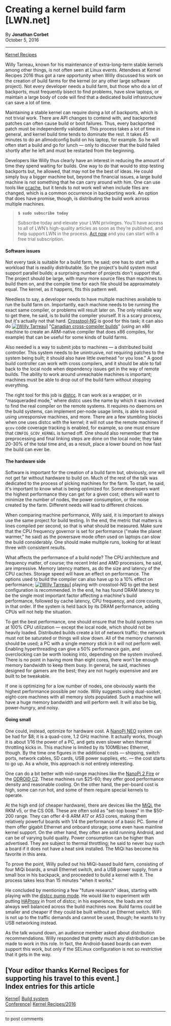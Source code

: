 # Creating a kernel build farm [LWN.net]

By **Jonathan Corbet**  
October 5, 2016 

* * *

[Kernel Recipes](/Archives/ConferenceByYear/#2016-Kernel_Recipes)

Willy Tarreau, known for his maintenance of extra-long-term stable kernels among other things, is not often seen at Linux events. Attendees at Kernel Recipes 2016 thus got a rare opportunity when Willy discussed his work on the creation of build farms for the kernel (or any other large software project). Not every developer needs a build farm, but those who do a lot of backports, must frequently bisect to find problems, have slow laptops, or maintain a large body of code will find that a dedicated build infrastructure can save a lot of time. 

Maintaining a stable kernel can require doing a lot of backports, which is not trivial work. There are API changes to contend with, and backported patches can often cause build or boot failures. Thus, every backported patch must be independently validated. This process takes a lot of time in general, and kernel build time tends to dominate the rest. It takes 45 minutes to do an allmodconfig build on his laptop, for example. So he will often start a build and go for lunch — only to discover that the build failed shortly after he left and must be restarted from the beginning. 

Developers like Willy thus clearly have an interest in reducing the amount of time they spend waiting for builds. One way to do that would to stop testing backports but, he allowed, that may not be the best of ideas. He could simply buy a bigger machine but, beyond the financial issues, a large build machine is not something that he can carry around with him. One can use tools like [ccache](https://ccache.samba.org/), but it tends to not work well when include files are changed, which is a common occurrence in backporting work. An option that does have promise, though, is distributing the build work across multiple machines. 

> **`$ sudo subscribe today`**
> 
> Subscribe today and elevate your LWN privileges. You’ll have access to all of LWN’s high-quality articles as soon as they’re published, and help support LWN in the process. [Act now](https://lwn.net/Promo/nst-sudo/claim) and you can start with a free trial subscription. 

#### Software issues

Not every task is suitable for a build farm, he said; one has to start with a workload that is readily distributable. So the project's build system must support parallel builds; a surprising number of projects don't support that. The project should be large, with many more source files than machines to build them on, and the compile time for each file should be approximately equal. The kernel, as it happens, fits this pattern well. 

Needless to say, a developer needs to have multiple machines available to run the build farm on. Importantly, each machine needs to be running the exact same compiler, or problems will result later on. The only reliable way to get there, he said, is to build the compiler yourself. It is a scary process, but it's actually not that hard. [Crosstool-NG](http://crosstool-ng.org/) is good for this task; it can also do [![\[Willy Tarreau\]](https://static.lwn.net/images/conf/2016/recipes/WillyTarreau2-sm.jpg)](/Articles/702380/) "[Canadian cross-compiler builds](https://en.wikipedia.org/wiki/Cross_compiler#Canadian_Cross)" (using an x86 machine to create an ARM-native compiler that does x86 compiles, for example) that can be useful for some kinds of build farms. 

Also needed is a way to submit jobs to machines — a distributed build controller. This system needs to be unintrusive, not requiring patches to the system being built; it should also have little overhead "or you lose." A good build controller can work with cross compilers, and it should be able to fall back to the local node when dependency issues get in the way of remote builds. The ability to work around unreachable machines is important; machines must be able to drop out of the build farm without stopping everything. 

The right tool for this job is [distcc](https://github.com/distcc). It can work as a wrapper, or in "masqueraded mode," where distcc uses the name by which it was invoked to find the real compiler on the remote systems. It requires no daemons on the build systems, can implement per-node usage limits, is able to avoid using unresponsive machines, and more. There are a few stumbling blocks when one uses distcc with the kernel; it will not use the remote machines if `gcov` code coverage tracking is enabled, for example, so one must ensure that `CONFIG_GCOV_KERNEL` is turned off. One should also remember that the preprocessing and final linking steps are done on the local node; they take 20-30% of the total time and, as a result, place a lower bound on how fast the build can ever be. 

#### The hardware side

Software is important for the creation of a build farm but, obviously, one will not get far without hardware to build on. Much of the rest of the talk was dedicated to the process of picking machines for the farm. To start, he said, it's important to know what is being optimized for. Some developers want the highest performance they can get for a given cost; others will want to minimize the number of nodes, the power consumption, or the noise created by the farm. Different needs will lead to different choices. 

When comparing machine performance, Willy said, it is important to always use the same project for build testing. In the end, the metric that matters is lines compiled per second, so that is what should be measured. Make sure that the CPU frequency governor is set for performance ("make the planet warmer," he said) as the powersave mode often used on laptops can slow the build considerably. One should make multiple runs, looking for at least three with consistent results. 

What affects the performance of a build node? The CPU architecture and frequency matter, of course; the recent Intel and AMD processors, he said, are impressive. Memory latency matters, as do the size and latency of the CPU caches. Storage speed will have an effect on performance. The options used to build the compiler can also have up to a 10% effect on performance; [![\[Willy Tarreau\]](https://static.lwn.net/images/conf/2016/recipes/WillyTarreau-sm.jpg)](/Articles/702381/) playing with crosstool-NG to get the best configuration is recommended. In the end, he has found DRAM latency to be the single most important factor affecting a machine's build performance, followed by cache latency, CPU frequency, and core counts, in that order. If the system is held back by its DRAM performance, adding CPUs will not help the situation. 

To get the best performance, one should ensure that the build systems run at 100% CPU utilization — except the local node, which should not be heavily loaded. Distributed builds create a lot of network traffic; the network must not be saturated or things will slow down. All of the memory channels should be used; a PC with a single memory stick in it will not perform well. Enabling hyperthreading can give a 50% performance gain, and overclocking can be worth looking into, depending on the system involved. There is no point in having more than eight cores, there won't be enough memory bandwidth to keep them busy. In general, he said, machines designed for gamers are the best; they are not hugely expensive and are built to be tweakable. 

If one is optimizing for a low number of nodes, one obviously wants the highest performance possible per node. Willy suggests using dual-socket, eight-core machines with all memory slots populated. Such a machine will have a huge memory bandwidth and will perform well. It will also be big, power-hungry, and noisy. 

#### Going small

One could, instead, optimize for hardware cost. A [NanoPi NEO](http://www.friendlyarm.com/index.php?route=product/product&product_id=132) system can be had for $8; it is a quad-core, 1.2 GHz machine. It actually works, though it is about 1/16 the power of a PC, and gets even slower when thermal throttling kicks in. This machine is limited by its 100MB/sec Ethernet, though. By the time one figures in the additional costs — shipping, switch ports, network cables, SD cards, USB power supplies, etc. — the cost starts to go up. As a whole, this approach is not entirely interesting. 

One can do a bit better with mid-range machines like the [NanoPi 2 Fire](http://nanopi.io/nanopi2-fire.html) or the [ODROID C2](http://www.hardkernel.com/main/products/prdt_info.php). These machines run $25-60; they offer good performance density and reasonable cooling. On the other hand, the per-board cost is high, some can run hot, and some of them require special kernels to operate. 

At the high end (of cheaper hardware), there are devices like the [MiQi](https://forum.mqmaker.com/t/announcing-miqi-a-credit-card-sized-computer/371), the RKM v5, or the CS 008. These are often sold as "set-top boxes" in the $50-200 range. They can offer 4-8 ARM A17 or A53 cores, making them relatively powerful boards with 1/4 the performance of a basic PC. Some of them offer gigabit Ethernet and onboard storage; some even have mainline kernel support. On the other hand, they often are sold running Android, and can be of varying build quality. Power consumption can be higher than advertised. They are subject to thermal throttling; he said to never buy such a board if it does not have a heat sink installed. The MiQi has become his favorite in this area. 

To prove the point, Willy pulled out his MiQi-based build farm, consisting of four MiQi boards, a small Ethernet switch, and a USB power supply, from a small box in his backpack, and proceeded to build a kernel with it. The process takes less than 15 minutes "when it works." 

He concluded by mentioning a few "future research" ideas, starting with playing with the [distcc pump mode](https://opensource.googleblog.com/2008/08/distccs-pump-mode-new-design-for.html). He would like to experiment with putting [HAProxy](http://www.haproxy.org/) in front of distcc; in his experience, the loads are not always well balanced across the build machines now. Build farms could be smaller and cheaper if they could be built without an Ethernet switch. WiFi is not up to the traffic demands and cannot be used, though; he wants to try USB networking instead. 

As the talk wound down, an audience member asked about distribution recommendations. Willy responded that pretty much any distribution can be made to work in this role. In fact, the Android-based boards can even support this work, but only if the SELinux configuration is not so restrictive that it gets in the way. 

[Your editor thanks Kernel Recipes for supporting his travel to this event.]  
Index entries for this article  
---  
[Kernel](/Kernel/Index)| [Build system](/Kernel/Index#Build_system)  
[Conference](/Archives/ConferenceIndex/)| [Kernel Recipes/2016](/Archives/ConferenceIndex/#Kernel_Recipes-2016)  
  


* * *

to post comments 
